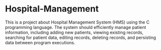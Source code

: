 ﻿# Hospital-Management
This is a project about Hospital Management System (HMS) using the C programming language. The system should efficiently manage patient information, including adding new patients, viewing existing records, searching for patient data, editing records, deleting records, and persisting data between program executions.
